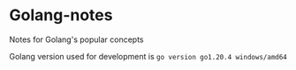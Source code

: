 # Golang-notes
Notes for Golang's popular concepts

Golang version used for development is `go version go1.20.4 windows/amd64`

